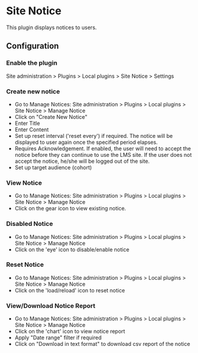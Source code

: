 # Site Notice
This plugin displays notices to users.

## Configuration 

### Enable the plugin
Site administration > Plugins > Local plugins > Site Notice > Settings

### Create new notice
* Go to Manage Notices: Site administration > Plugins > Local plugins > Site Notice > Manage Notice
* Click on "Create New Notice"
* Enter Title
* Enter Content
* Set up reset interval ('reset every') if required. The notice will be displayed to user again once the specified period elapses.
* Requires Acknowledgement. If enabled, the user will need to accept the notice before they can continue to use the LMS site.
If the user does not accept the notice, he/she will be logged out of the site.
* Set up target audience (cohort) 

### View Notice
* Go to Manage Notices: Site administration > Plugins > Local plugins > Site Notice > Manage Notice
* Click on the gear icon to view existing notice.

### Disabled Notice
* Go to Manage Notices: Site administration > Plugins > Local plugins > Site Notice > Manage Notice
* Click on the 'eye' icon to disable/enable notice

### Reset Notice
* Go to Manage Notices: Site administration > Plugins > Local plugins > Site Notice > Manage Notice
* Click on the 'load/reload' icon to reset notice

### View/Download Notice Report
* Go to Manage Notices: Site administration > Plugins > Local plugins > Site Notice > Manage Notice
* Click on the 'chart' icon to view notice report
* Apply "Date range" filter if required
* Click on "Download in text format" to download csv report of the notice
